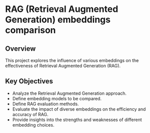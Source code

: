 # RAG (Retrieval Augmented Generation) embeddings comparison

## Overview
This project explores the influence of various embeddings on the effectiveness of Retrieval Augmented Generation (RAG).

## Key Objectives
- Analyze the Retrieval Augmented Generation approach.
- Define embedding models to be compared.
- Define RAG evaluation methods.
- Evaluate the impact of diverse embeddings on the efficiency and accuracy of RAG.
- Provide insights into the strengths and weaknesses of different embedding choices.
